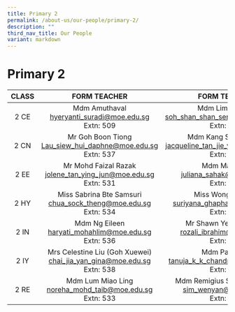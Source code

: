 ```yaml
---
title: Primary 2
permalink: /about-us/our-people/primary-2/
description: ""
third_nav_title: Our People
variant: markdown
---
```

# Primary 2

| CLASS |                                      FORM TEACHER                                      |                               FORM TEACHER                               |
|:-----:|:-------------------------------:|:----------------------------------------:|
|  2 CE |Mdm Amuthaval<br>[hyeryanti_suradi@moe.edu.sg](mailto:hyeryanti_suradi@moe.edu.sg)<br>Extn: 509             |Mdm Lim Pui Yee<br>[soh_shan_shan_serene@moe.edu.sg](mailto:soh_shan_shan_serene@moe.edu.sg)<br>Extn: 533    |
|  2 CN |Mr Goh Boon Tiong<br>[Lau_siew_hui_daphne@moe.edu.sg](mailto:Lau_siew_hui_daphne@moe.edu.sg)<br>Extn: 537             | Mdm Kang Shuangjuan <br>[jacqueline_tan_jie_ying@moe.edu.sg](mailto:jacqueline_tan_jie_ying@moe.edu.sg)<br>Extn: 504          |
|  2 EE |Mr Mohd Faizal Razak<br>[jolene_tan_ying_jun@moe.edu.sg](mailto:jolene_tan_ying_jun@moe.edu.sg)<br>Extn: 531       | Mdm Maszelin<br>[juliana_sahak@moe.edu.sg](mailto:juliana_sahak@moe.edu.sg)<br>Extn: 536 |
|  2 HY | Miss Sabrina Bte Samsuri<br>[chua_sock_theng@moe.edu.sg](mailto:chua_sock_theng@moe.edu.sg)<br>Extn: 534 |Miss Wong Qiu Yan<br>[suriyana_ghaphari@moe.edu.sg](mailto:suriyana_ghaphari@moe.edu.sg)<br>Extn: 581 |
|  2 IN | Mdm Ng Eileen <br>[haryati_mohahlim@moe.edu.sg](mailto:haryati_mohahlim@moe.edu.sg)<br>Extn: 536        |  Mr Shawn Yeap Wen Bin <br>[rozali_ibrahim@moe.edu.sg](mailto:rozali_ibrahim@moe.edu.sg)<br>Extn: 543    |
|  2 IY |  Mrs Celestine Liu (Goh Xuewei)<br>[chai_jia_yan_gina@moe.edu.sg](mailto:chai_jia_yan_gina@moe.edu.sg)<br>Extn: 538         |       Mdm Pan JiaYi<br>[tanuja_k_k_chandran@moe.edu.sg](mailto:tanuja_k_k_chandran@moe.edu.sg)<br>Extn: 506       |
|  2 RE |Mdm Lum Miao Ling<br>[noreha_mohd_taib@moe.edu.sg](mailto:noreha_mohd_taib@moe.edu.sg)<br>Extn: 533                 |Mdm Remigius Sterina Victoria<br>[sim_wenyan@moe.edu.sg](mailto:sim_wen_yan@moe.edu.sg)<br>Extn: 511 |
